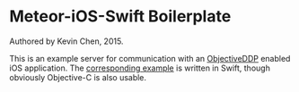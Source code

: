 # Meteor-iOS-Swift Boilerplate

Authored by Kevin Chen, 2015.

This is an example server for communication with an [ObjectiveDDP](https://github.com/boundsj/ObjectiveDDP) enabled iOS application. The [corresponding example](https://github.com/aspin/meteor-ios-starter-swift) is written in Swift, though obviously Objective-C is also usable.
